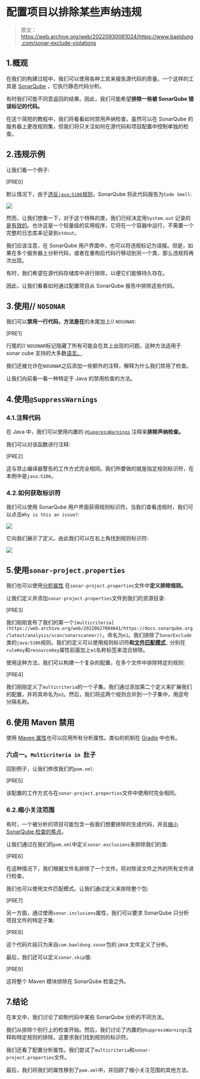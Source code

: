 # 配置项目以排除某些声纳违规

> 原文：<https://web.archive.org/web/20220930061024/https://www.baeldung.com/sonar-exclude-violations>

## 1.概观

在我们的构建过程中，我们可以使用各种工具来报告源代码的质量。一个这样的工具是 [SonarQube](/web/20220627084841/https://www.baeldung.com/sonar-qube) ，它执行静态代码分析。

有时我们可能不同意返回的结果。因此，我们可能希望**排除一些被 SonarQube 错误标记的代码。**

在这个简短的教程中，我们将看看如何禁用声纳检查。虽然可以在 SonarQube 的服务器上更改规则集，但我们将只关注如何在源代码和项目配置中控制单独的检查。

## 2.违规示例

让我们看一个例子:

[PRE0]

默认情况下，由于[违反`java:S106`规则](https://web.archive.org/web/20220627084841/https://rules.sonarsource.com/java/RSPEC-106)，SonarQube 将此代码报告为`Code Smell`:

[![](img/a6e04953476ceda252c1e43a8b1822f0.png)](/web/20220627084841/https://www.baeldung.com/wp-content/uploads/2020/12/sonarExclude_1.jpg)

然而，让我们想象一下，对于这个特殊的类，我们已经决定用`System.out` 记录的[是有效的](/web/20220627084841/https://www.baeldung.com/java-system-out-println-vs-loggers)。也许这是一个轻量级的实用程序，它将在一个容器中运行，不需要一个完整的日志库来记录到`stdout`。

我们应该注意，在 SonarQube 用户界面中，也可以将违规标记为误报。但是，如果在多个服务器上分析代码，或者在重构后代码行移动到另一个类，那么违规将再次出现。

有时，我们希望在源代码存储库中进行排除，以便它们能够持久存在。

因此，让我们看看如何通过配置项目从 SonarQube 报告中排除这些代码。

## 3.使用// `NOSONAR`

我们可以**禁用一行代码，方法是在**的末尾加上// `NOSONAR`:

[PRE1]

行尾的// `NOSONAR`标记隐藏了所有可能会在其上出现的问题。这种方法适用于 sonar cube 支持的大多数[语言。](https://web.archive.org/web/20220627084841/https://docs.sonarqube.org/latest/faq/)

我们还被允许在`NOSONAR`之后添加一些额外的注释，解释为什么我们禁用了检查。

让我们向前看一看一种特定于 Java 的禁用检查的方法。

## 4.使用`@SuppressWarnings`

### 4.1.注释代码

在 Java 中，我们可以使用内置的 [`@SuppressWarnings`](https://web.archive.org/web/20220627084841/https://docs.oracle.com/en/java/javase/11/docs/api/java.base/java/lang/SuppressWarnings.html) 注释来**排除声纳检查。**

我们可以对该函数进行注释:

[PRE2]

这与禁止编译器警告的工作方式完全相同。我们所要做的就是指定规则标识符，在本例中是`java:S106`。

### 4.2.如何获取标识符

我们可以使用 SonarQube 用户界面获得规则标识符。当我们查看违规时，我们可以点击`Why is this an issue?`:

[![](img/63e56bd5307767919baeb03035c74a01.png)](/web/20220627084841/https://www.baeldung.com/wp-content/uploads/2020/12/sonarExclude_3.jpg)

它向我们展示了定义。由此我们可以在右上角找到规则标识符:

[![](img/15ea4c19f811c80c5129b30358ec8198.png)](/web/20220627084841/https://www.baeldung.com/wp-content/uploads/2020/12/sonarExclude_2.jpg)

## 5.使用`sonar-project.properties`

我们也可以使用[分析属性](https://web.archive.org/web/20220627084841/https://docs.sonarqube.org/latest/analysis/analysis-parameters/) 在`sonar-project.properties`文件中**定义排除规则。**

让我们定义并添加`sonar-project.properties`文件到我们的资源目录:

[PRE3]

我们刚刚宣布了我们的第一个`[multicriteria](https://web.archive.org/web/20220627084841/https://docs.sonarqube.org/latest/analysis/scan/sonarscanner/)`，命名为`e1`。我们排除了`SonarExclude`类的`java:S106`规则。我们的定义可以使用规则标识符**和[文件匹配模式](https://web.archive.org/web/20220627084841/https://docs.sonarqube.org/latest/project-administration/narrowing-the-focus/#header-1)**`,` 分别在`ruleKey`和`resourceKey`属性前面加上`e1`名称标签来混合排除。

使用这种方法，我们可以构建一个复杂的配置，在多个文件中排除特定的规则:

[PRE4]

我们刚刚定义了`multicriteria`的一个子集。我们通过添加第二个定义来扩展我们的配置，并将其命名为`e2`。然后，我们将这两个规则合并到一个子集中，用逗号分隔名称。

## 6.使用 Maven 禁用

使用 [Maven 属性](https://web.archive.org/web/20220627084841/https://maven.apache.org/pom.html#Properties)也可以应用所有分析属性。类似的机制在 [Gradle](https://web.archive.org/web/20220627084841/https://docs.gradle.org/current/userguide/build_environment.html#sec:gradle_system_properties) 中也有。

### 六点一。`Multicriteria in `肚子

回到例子，让我们修改我们的`pom.xml`:

[PRE5]

该配置的工作方式与在`sonar-project.properties`文件中使用时完全相同。

### 6.2.缩小关注范围

有时，一个被分析的项目可能包含一些我们想要排除的生成代码，并且[缩小 SonarQube 检查的焦点](https://web.archive.org/web/20220627084841/https://docs.sonarqube.org/latest/project-administration/narrowing-the-focus/)。

让我们通过在我们的`pom.xml`中定义`sonar.exclusions`来排除我们的类:

[PRE6]

在这种情况下，我们根据文件名排除了一个文件。将对除该文件之外的所有文件进行检查。

我们也可以使用文件匹配模式。让我们通过定义来排除整个包:

[PRE7]

另一方面，通过使用`sonar.inclusions`属性，我们可以要求 SonarQube 只分析项目文件的特定子集:

[PRE8]

这个代码片段只为来自`com.baeldung.sonar`包的 java 文件定义了分析。

最后，我们还可以定义`sonar.skip`值:

[PRE9]

这将整个 Maven 模块排除在 SonarQube 检查之外。

## 7.结论

在本文中，我们讨论了抑制代码中某些 SonarQube 分析的不同方法。

我们从排除个别行上的检查开始。然后，我们讨论了内置的`@SuppressWarnings`注释和特定规则的排除。这要求我们找到规则的标识符。

我们还看了配置分析属性。我们尝试了`multicriteria`和`sonar-project.properties`文件。

最后，我们将我们的属性移到了`pom.xml`中，并回顾了缩小关注范围的其他方法。